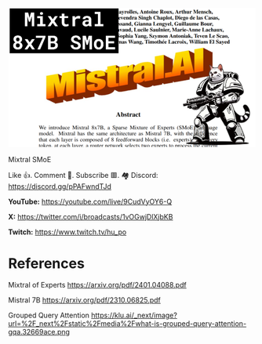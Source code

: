 ![](thumbnails/13.01.2024.png)

Mixtral SMoE

Like 👍. Comment 💬. Subscribe 🟥.
🏘 Discord: https://discord.gg/pPAFwndTJd

**YouTube:** https://youtube.com/live/9CudVyOY6-Q

**X:** https://twitter.com/i/broadcasts/1vOGwjDlXjbKB

**Twitch:** https://www.twitch.tv/hu_po


# References

Mixtral of Experts
https://arxiv.org/pdf/2401.04088.pdf

Mistral 7B
https://arxiv.org/pdf/2310.06825.pdf

Grouped Query Attention
https://klu.ai/_next/image?url=%2F_next%2Fstatic%2Fmedia%2Fwhat-is-grouped-query-attention-gqa.32669ace.png
